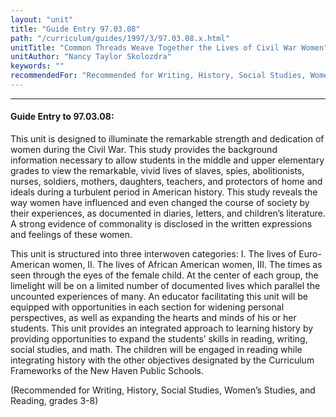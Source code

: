 ```yaml
---
layout: "unit"
title: "Guide Entry 97.03.08"
path: "/curriculum/guides/1997/3/97.03.08.x.html"
unitTitle: "Common Threads Weave Together the Lives of Civil War Women"
unitAuthor: "Nancy Taylor Skolozdra"
keywords: ""
recommendedFor: "Recommended for Writing, History, Social Studies, Women’s Studies, and Reading, grades 3-8"
---
```

<body>
<hr/>
 <h4>
  Guide Entry to 97.03.08:
 </h4>
 This unit is designed to illuminate the remarkable strength and dedication of women during the Civil War. This study provides the background information necessary to allow students in the middle and upper elementary grades to view the remarkable, vivid lives of slaves, spies, abolitionists, nurses, soldiers, mothers, daughters, teachers, and protectors of home and ideals during a turbulent period in American history. This study reveals the way women have influenced and even changed the course of society by their experiences, as documented in diaries, letters, and children’s literature. A strong evidence of commonality is disclosed in the written expressions and feelings of these women.
 <p>
  This unit is structured into three interwoven categories: I. The lives of Euro-American women, II. The lives of African American women, III. The times as seen through the eyes of the female child. At the center of each group, the limelight will be on a limited number of documented lives which parallel the uncounted experiences of many. An educator facilitating this unit will be equipped with opportunities in each section for widening personal perspectives, as well as expanding the hearts and minds of his or her students. This unit provides an integrated approach to learning history by providing opportunities to expand the students’ skills in reading, writing, social studies, and math. The children will be engaged in reading while integrating history with the other objectives designated by the Curriculum Frameworks of the New Haven Public Schools.
 </p>
 <p>
  (Recommended for Writing, History, Social Studies, Women’s Studies, and Reading, grades 3-8)
 </p>

</body>